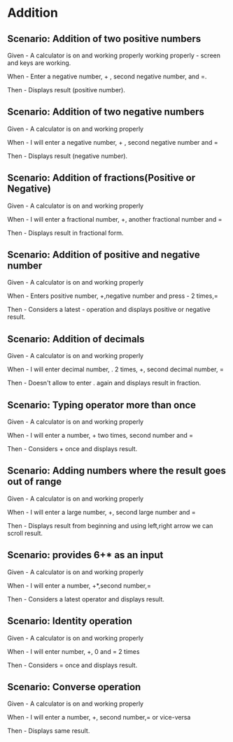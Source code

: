 # Addition

## Scenario: Addition of two positive numbers

Given - A calculator is on and working properly
        working properly - screen and keys are working.

When - Enter a negative number, + , second negative number, and =.

Then - Displays result (positive number).

## Scenario: Addition of two negative numbers
  
Given - A calculator is on and working properly

When - I will enter a negative number, + , second negative number and =

Then - Displays result (negative number).

## Scenario: Addition of fractions(Positive or Negative)
  
Given - A calculator is on and working properly

When - I will enter a fractional number, +, another fractional number and =

Then - Displays result in fractional form.
  
## Scenario: Addition of positive and negative number

Given - A calculator is on and working properly

When - Enters positive number, +,negative number and press - 2 times,=

Then - Considers a latest - operation and displays positive or negative result.

## Scenario: Addition of decimals

Given - A calculator is on and working properly

When - I will enter decimal number, . 2 times, +, second decimal number, =

Then - Doesn't allow to enter . again and displays result in fraction.
  
## Scenario: Typing operator more than once

Given - A calculator is on and working properly

When - I will enter a number, + two times, second number and =

Then - Considers + once and displays result.

## Scenario: Adding numbers where the result goes out of range

Given - A calculator is on and working properly

When - I will enter a large number, +, second large number and =

Then - Displays result from beginning and using left,right arrow we can scroll result.

## Scenario: provides 6+* as an input

Given - A calculator is on and working properly

When - I will enter a number, +*,second number,=

Then - Considers a latest operator and displays result.

## Scenario: Identity operation

Given - A calculator is on and working properly

When - I will enter number, +, 0 and = 2 times

Then - Considers = once and displays result.

## Scenario: Converse operation

Given - A calculator is on and working properly

When - I will enter a number, +, second number,= or vice-versa

Then - Displays same result.
